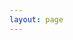 ```yaml
---
layout: page
---
```

<script setup>
import {
  VPTeamPage,
  VPTeamPageTitle,
  VPTeamMembers
} from 'vitepress/theme'
const members = [
  {
    avatar: 'https://txmov2.a.yximgs.com/ufile/atlas/NTE5MTgwNjAzNTM5OTUyNTg1N18xNjY3NTQwNzIxMDUw_9.jpg',
    name: 'Mark Bang',
    title: 'Creator',
    links: [
      { icon: 'github', link: 'https://github.com/markbang' },
    ]
  },
]
const partners = []
</script>

<VPTeamPage>
  <VPTeamPageTitle>
    <template #title>站点作者</template>
    <template #lead>本人本科大二，开本站一方面为了方便自己查找自己学过的知识和分享给大家，另一方面是督促自己学习，任务驱动型吧（差不多。。。。）</template>
  </VPTeamPageTitle>
  <VPTeamMembers :members="members" />
  <VPTeamPageSection>
    <template #title>贡献者</template>
    <template #lead>通过提评论或者Pull优化本站内容即可以申请进入贡献者名单哦</template>
    <template #members>
      <VPTeamMembers size="small" :members="partners" />
    </template>
  </VPTeamPageSection>
</VPTeamPage>